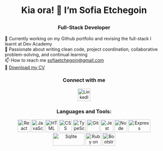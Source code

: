 # <p align="center"><strong> Kia ora! 👋 I’m Sofia Etchegoin</strong><br></p>

### <p align="center">Full-Stack Developer</p>

🔭 Currently working on my Github portfolio and revising the full-stack I learnt at Dev Academy <br>
👀 Passionate about writing clean code, project coordination, collaborative problem-solving, and continual learning<br>
📫 How to reach me sofiaetchegoin@gmail.com <br>
📄 [Download my CV](https://github.com/sofia-etchegoin/sofia-etchegoin-cv/blob/main/CV%20-%20Sofia%20Etchegoin.pdf)


### <p align="center"> Connect with me</p>
<p align="center"><a href="https://www.linkedin.com/in/sofia-etchegoin-094417220/"><img src="https://cdn1.iconfinder.com/data/icons/logotypes/32/circle-linkedin-512.png" alt="LinkedIn" width="40" height="40"></a></p>


### <p align="center"> Languages and Tools:</p>
<p align="center">
<a href="https://react.dev/">
  <img src="https://www.svgrepo.com/show/452092/react.svg" alt="React" width="40" height="40"></a>
  <a href="https://www.javascript.com/">
  <img src="https://cdn-icons-png.flaticon.com/512/5968/5968292.png" alt="JavaScript" width="40" height="40"></a>
  <a href="https://www.w3schools.com/html/">
  <img src="https://cdn-icons-png.flaticon.com/512/919/919827.png" alt="HTML" width="40" height="40"></a>
<a href="https://www.w3schools.com/css/">
  <img src="https://cdn-icons-png.flaticon.com/512/919/919826.png" alt="CSS" width="40" height="40"></a>
<a href="https://www.typescriptlang.org/">
  <img src="https://cdn-icons-png.flaticon.com/512/5968/5968381.png" alt="TypeScript" width="40" height="40"></a>
<a href="https://git-scm.com/">
  <img src="https://upload.wikimedia.org/wikipedia/commons/thumb/3/3f/Git_icon.svg/1200px-Git_icon.svg.png" alt="Git" width="40" height="40"></a>
<a href="https://jestjs.io/">
  <img src="https://static-00.iconduck.com/assets.00/file-type-jest-icon-1854x2048-2w6gjixc.png" alt="Jest" width="40" height="40"></a>
<a href="https://nodejs.org/en">
  <img src="https://cdn-icons-png.flaticon.com/512/919/919825.png" alt="Node" width="40" height="40"></a>
<a href="https://expressjs.com/">
  <img src="https://www.vectorlogo.zone/logos/expressjs/expressjs-ar21.png" alt="Express" width="70" height="40"></a>
<a href="https://www.sqlite.org/index.html">
  <img src="https://static-00.iconduck.com/assets.00/sqlite-icon-2048x909-7nkrc3bm.png" alt="Sqlite" width="100" height="40"></a>
<a href="https://rubyonrails.org/">
  <img src="https://cdn4.iconfinder.com/data/icons/scripting-and-programming-languages/158/Ruby_on_Rails_2-256.png" alt="Ruby on Rails" width="50" height="40"></a>
<a href="https://getbootstrap.com/">
  <img src="https://cdn0.iconfinder.com/data/icons/font-awesome-brands-vol-1/576/bootstrap-256.png" alt="Bootstrap" width="40" height="40"></a>
  
</p>
